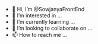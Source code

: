 - 👋 Hi, I’m @SowjanyaFrontEnd
- 👀 I’m interested in ...
- 🌱 I’m currently learning ...
- 💞️ I’m looking to collaborate on ...
- 📫 How to reach me ...

<!---
SowjanyaFrontEnd/SowjanyaFrontEnd is a ✨ special ✨ repository because its `README.md` (this file) appears on your GitHub profile.
You can click the Preview link to take a look at your changes.
--->
